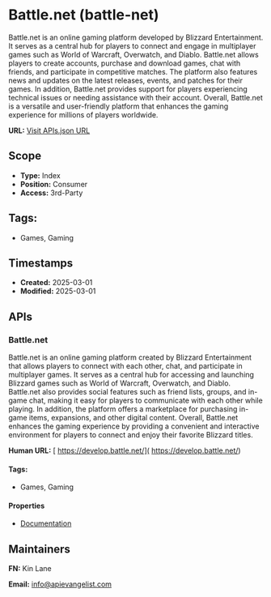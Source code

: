 # Battle.net (battle-net)
Battle.net is an online gaming platform developed by Blizzard Entertainment. It serves as a central hub for players to connect and engage in multiplayer games such as World of Warcraft, Overwatch, and Diablo. Battle.net allows players to create accounts, purchase and download games, chat with friends, and participate in competitive matches. The platform also features news and updates on the latest releases, events, and patches for their games. In addition, Battle.net provides support for players experiencing technical issues or needing assistance with their account. Overall, Battle.net is a versatile and user-friendly platform that enhances the gaming experience for millions of players worldwide.

**URL:** [Visit APIs.json URL](https://raw.githubusercontent.com/api-evangelist/battle-net/refs/heads/main/apis.yml)

## Scope

- **Type:** Index 
- **Position:** Consumer 
- **Access:** 3rd-Party 

## Tags:

 - Games, Gaming

## Timestamps

- **Created:** 2025-03-01 
- **Modified:** 2025-03-01 

## APIs

### Battle.net
Battle.net is an online gaming platform created by Blizzard Entertainment that allows players to connect with each other, chat, and participate in multiplayer games. It serves as a central hub for accessing and launching Blizzard games such as World of Warcraft, Overwatch, and Diablo. Battle.net also provides social features such as friend lists, groups, and in-game chat, making it easy for players to communicate with each other while playing. In addition, the platform offers a marketplace for purchasing in-game items, expansions, and other digital content. Overall, Battle.net enhances the gaming experience by providing a convenient and interactive environment for players to connect and enjoy their favorite Blizzard titles.

**Human URL:** [ https://develop.battle.net/]( https://develop.battle.net/)


#### Tags:

 - Games, Gaming

#### Properties

- [Documentation]( https://develop.battle.net/)

## Maintainers

**FN:** Kin Lane

**Email:** info@apievangelist.com

